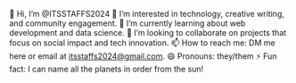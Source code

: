 👋 Hi, I’m @ITSSTAFFS2024
👀 I’m interested in technology, creative writing, and community engagement.
🌱 I’m currently learning about web development and data science.
💞️ I’m looking to collaborate on projects that focus on social impact and tech innovation.
📫 How to reach me: DM me here or email at itsstaffs2024@gmail.com.
😄 Pronouns: they/them
⚡ Fun fact: I can name all the planets in order from the sun!
